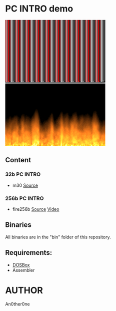 # PC INTRO demo

![m30.gif](img/m30.gif)
![fire256b.gif](img/fire256b.gif)

## Content
### 32b PC INTRO
* m30
    [Source](32b/m30.asm)

### 256b PC INTRO
* fire256b
    [Source](256b/fire.asm)
    [Video](https://youtu.be/oFza4WA_P8I)

## Binaries
All binaries are in the "bin" folder of this repository.

## Requirements:
* [DOSBox][1]
* Assembler

# AUTHOR
   An0ther0ne

[1]: https://www.dosbox.com/ "DOSBox offisial site."
